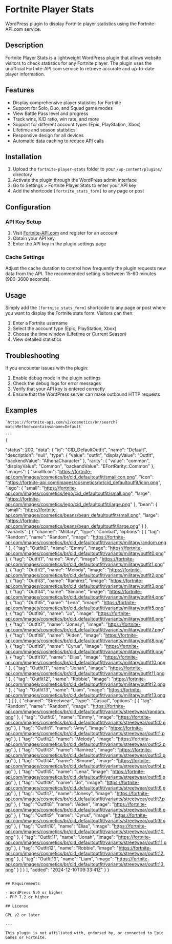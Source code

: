 # Fortnite Player Stats

WordPress plugin to display Fortnite player statistics using the Fortnite-API.com service.

## Description

Fortnite Player Stats is a lightweight WordPress plugin that allows website visitors to check statistics for any Fortnite player. The plugin uses the unofficial Fortnite-API.com service to retrieve accurate and up-to-date player information.

## Features

- Display comprehensive player statistics for Fortnite
- Support for Solo, Duo, and Squad game modes
- View Battle Pass level and progress
- Track wins, K/D ratio, win rate, and more
- Support for different account types (Epic, PlayStation, Xbox)
- Lifetime and season statistics
- Responsive design for all devices
- Automatic data caching to reduce API calls

## Installation

1. Upload the `fortnite-player-stats` folder to your `/wp-content/plugins/` directory
2. Activate the plugin through the WordPress admin interface
3. Go to Settings > Fortnite Player Stats to enter your API key
4. Add the shortcode `[fortnite_stats_form]` to any page or post

## Configuration

### API Key Setup

1. Visit [Fortnite-API.com](https://fortnite-api.com/) and register for an account
2. Obtain your API key
3. Enter the API key in the plugin settings page

### Cache Settings

Adjust the cache duration to control how frequently the plugin requests new data from the API. The recommended setting is between 15-60 minutes (900-3600 seconds).

## Usage

Simply add the `[fortnite_stats_form]` shortcode to any page or post where you want to display the Fortnite stats form. Visitors can then:

1. Enter a Fortnite username
2. Select the account type (Epic, PlayStation, Xbox)
3. Choose the time window (Lifetime or Current Season)
4. View detailed statistics

## Troubleshooting

If you encounter issues with the plugin:

1. Enable debug mode in the plugin settings
2. Check the debug logs for error messages
3. Verify that your API key is entered correctly
4. Ensure that the WordPress server can make outbound HTTP requests

## Examples
    `https://fortnite-api.com/v2/cosmetics/br/search?matchMethod=contains&name=Default`

    ```
    {
  "status": 200,
  "data": {
    "id": "CID_DefaultOutfit",
    "name": "Default",
    "description": "null",
    "type": {
      "value": "outfit",
      "displayValue": "Outfit",
      "backendValue": "AthenaCharacter"
    },
    "rarity": {
      "value": "common",
      "displayValue": "Common",
      "backendValue": "EFortRarity::Common"
    },
    "images": {
      "smallIcon": "https://fortnite-api.com/images/cosmetics/br/cid_defaultoutfit/smallicon.png",
      "icon": "https://fortnite-api.com/images/cosmetics/br/cid_defaultoutfit/icon.png",
      "lego": {
        "small": "https://fortnite-api.com/images/cosmetics/lego/cid_defaultoutfit/small.png",
        "large": "https://fortnite-api.com/images/cosmetics/lego/cid_defaultoutfit/large.png"
      },
      "bean": {
        "small": "https://fortnite-api.com/images/cosmetics/beans/bean_defaultoutfit/small.png",
        "large": "https://fortnite-api.com/images/cosmetics/beans/bean_defaultoutfit/large.png"
      }
    },
    "variants": [
      {
        "channel": "Military",
        "type": "Combat",
        "options": [
          {
            "tag": "Random",
            "name": "Random",
            "image": "https://fortnite-api.com/images/cosmetics/br/cid_defaultoutfit/variants/military/random.png"
          },
          {
            "tag": "Outfit0",
            "name": "Emmy",
            "image": "https://fortnite-api.com/images/cosmetics/br/cid_defaultoutfit/variants/military/outfit0.png"
          },
          {
            "tag": "Outfit1",
            "name": "Amy",
            "image": "https://fortnite-api.com/images/cosmetics/br/cid_defaultoutfit/variants/military/outfit1.png"
          },
          {
            "tag": "Outfit2",
            "name": "Melody",
            "image": "https://fortnite-api.com/images/cosmetics/br/cid_defaultoutfit/variants/military/outfit2.png"
          },
          {
            "tag": "Outfit3",
            "name": "Ramirez",
            "image": "https://fortnite-api.com/images/cosmetics/br/cid_defaultoutfit/variants/military/outfit3.png"
          },
          {
            "tag": "Outfit4",
            "name": "Simone",
            "image": "https://fortnite-api.com/images/cosmetics/br/cid_defaultoutfit/variants/military/outfit4.png"
          },
          {
            "tag": "Outfit5",
            "name": "Lena",
            "image": "https://fortnite-api.com/images/cosmetics/br/cid_defaultoutfit/variants/military/outfit5.png"
          },
          {
            "tag": "Outfit6",
            "name": "Jo",
            "image": "https://fortnite-api.com/images/cosmetics/br/cid_defaultoutfit/variants/military/outfit6.png"
          },
          {
            "tag": "Outfit7",
            "name": "Jonesy",
            "image": "https://fortnite-api.com/images/cosmetics/br/cid_defaultoutfit/variants/military/outfit7.png"
          },
          {
            "tag": "Outfit8",
            "name": "Aiden",
            "image": "https://fortnite-api.com/images/cosmetics/br/cid_defaultoutfit/variants/military/outfit8.png"
          },
          {
            "tag": "Outfit9",
            "name": "Cyrus",
            "image": "https://fortnite-api.com/images/cosmetics/br/cid_defaultoutfit/variants/military/outfit9.png"
          },
          {
            "tag": "Outfit10",
            "name": "Elias",
            "image": "https://fortnite-api.com/images/cosmetics/br/cid_defaultoutfit/variants/military/outfit10.png"
          },
          {
            "tag": "Outfit11",
            "name": "Jonah",
            "image": "https://fortnite-api.com/images/cosmetics/br/cid_defaultoutfit/variants/military/outfit11.png"
          },
          {
            "tag": "Outfit12",
            "name": "Robbie",
            "image": "https://fortnite-api.com/images/cosmetics/br/cid_defaultoutfit/variants/military/outfit12.png"
          },
          {
            "tag": "Outfit13",
            "name": "Liam",
            "image": "https://fortnite-api.com/images/cosmetics/br/cid_defaultoutfit/variants/military/outfit13.png"
          }
        ]
      },
      {
        "channel": "Streetwear",
        "type": "Casual",
        "options": [
          {
            "tag": "Random",
            "name": "Random",
            "image": "https://fortnite-api.com/images/cosmetics/br/cid_defaultoutfit/variants/streetwear/random.png"
          },
          {
            "tag": "Outfit0",
            "name": "Emmy",
            "image": "https://fortnite-api.com/images/cosmetics/br/cid_defaultoutfit/variants/streetwear/outfit0.png"
          },
          {
            "tag": "Outfit1",
            "name": "Amy",
            "image": "https://fortnite-api.com/images/cosmetics/br/cid_defaultoutfit/variants/streetwear/outfit1.png"
          },
          {
            "tag": "Outfit2",
            "name": "Melody",
            "image": "https://fortnite-api.com/images/cosmetics/br/cid_defaultoutfit/variants/streetwear/outfit2.png"
          },
          {
            "tag": "Outfit3",
            "name": "Ramirez",
            "image": "https://fortnite-api.com/images/cosmetics/br/cid_defaultoutfit/variants/streetwear/outfit3.png"
          },
          {
            "tag": "Outfit4",
            "name": "Simone",
            "image": "https://fortnite-api.com/images/cosmetics/br/cid_defaultoutfit/variants/streetwear/outfit4.png"
          },
          {
            "tag": "Outfit5",
            "name": "Lena",
            "image": "https://fortnite-api.com/images/cosmetics/br/cid_defaultoutfit/variants/streetwear/outfit5.png"
          },
          {
            "tag": "Outfit6",
            "name": "Jo",
            "image": "https://fortnite-api.com/images/cosmetics/br/cid_defaultoutfit/variants/streetwear/outfit6.png"
          },
          {
            "tag": "Outfit7",
            "name": "Jonesy",
            "image": "https://fortnite-api.com/images/cosmetics/br/cid_defaultoutfit/variants/streetwear/outfit7.png"
          },
          {
            "tag": "Outfit8",
            "name": "Aiden",
            "image": "https://fortnite-api.com/images/cosmetics/br/cid_defaultoutfit/variants/streetwear/outfit8.png"
          },
          {
            "tag": "Outfit9",
            "name": "Cyrus",
            "image": "https://fortnite-api.com/images/cosmetics/br/cid_defaultoutfit/variants/streetwear/outfit9.png"
          },
          {
            "tag": "Outfit10",
            "name": "Elias",
            "image": "https://fortnite-api.com/images/cosmetics/br/cid_defaultoutfit/variants/streetwear/outfit10.png"
          },
          {
            "tag": "Outfit11",
            "name": "Jonah",
            "image": "https://fortnite-api.com/images/cosmetics/br/cid_defaultoutfit/variants/streetwear/outfit11.png"
          },
          {
            "tag": "Outfit12",
            "name": "Robbie",
            "image": "https://fortnite-api.com/images/cosmetics/br/cid_defaultoutfit/variants/streetwear/outfit12.png"
          },
          {
            "tag": "Outfit13",
            "name": "Liam",
            "image": "https://fortnite-api.com/images/cosmetics/br/cid_defaultoutfit/variants/streetwear/outfit13.png"
          }
        ]
      }
    ],
    "added": "2024-12-10T09:33:41Z"
  }
}
```

## Requirements

- WordPress 5.0 or higher
- PHP 7.2 or higher

## License

GPL v2 or later

---

This plugin is not affiliated with, endorsed by, or connected to Epic Games or Fortnite.
